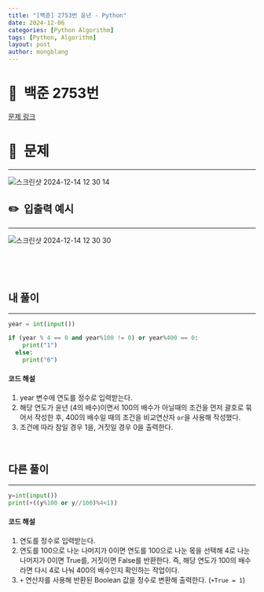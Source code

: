 ```yaml
---
title: "[백준] 2753번 윤년 - Python"
date: 2024-12-06  
categories: [Python Algorithm]
tags: [Python, Algorithm]
layout: post
author: mongblang
---
```


# 📌&nbsp; **백준 2753번**
[문제 링크](https://www.acmicpc.net/problem/2753)  

# 📝&nbsp; **문제**
---
![스크린샷 2024-12-14 12 30 14](https://github.com/user-attachments/assets/8965242d-b2ef-41d2-ac52-4e39a0f2a306)



## ✏️&nbsp; **입출력 예시**
---
![스크린샷 2024-12-14 12 30 30](https://github.com/user-attachments/assets/b383fe6a-de50-4bc3-be56-782432ee4b91)



&nbsp;  

&nbsp;   
   


## **내 풀이**  
---  

```python
year = int(input())

if (year % 4 == 0 and year%100 != 0) or year%400 == 0:
    print("1")
  else:
    print("0")
```

#### **코드 해설**
1. year 변수에 연도를 정수로 입력받는다. 
2. 해당 연도가 윤년 (4의 배수)이면서 100의 배수가 아닐때의 조건을 먼저 괄호로 묶어서 작성한 후, 400의 배수일 때의 조건을 비교연산자 `or`을 사용해 작성했다.
3. 조건에 따라 참일 경우 1을, 거짓일 경우 0을 출력한다. 

&nbsp;   
## **다른 풀이**   
---

```python
y=int(input()) 
print(+((y%100 or y//100)%4<1))
```
#### **코드 해설**
1. 연도를 정수로 입력받는다.
2. 연도를 100으로 나눈 나머지가 0이면 연도를 100으로 나눈 몫을 선택해 4로 나눈 나머지가 0이면 True를, 거짓이면 False를 반환한다.  즉, 해당 연도가 100의 배수라면 다시 4로 나눠 400의 배수인지 확인하는 작업이다. 
3. `+` 연산자를 사용해 반환된 Boolean 값을 정수로 변환해 출력한다. (`+True = 1`)

&nbsp;   